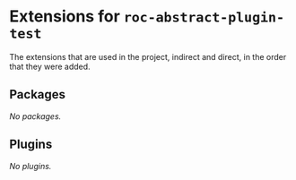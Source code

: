 # Extensions for `roc-abstract-plugin-test`

The extensions that are used in the project, indirect and direct, in the order that they were added.

## Packages
_No packages._

## Plugins
_No plugins._
